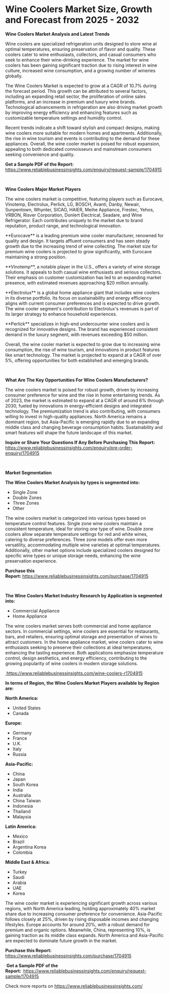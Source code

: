<p><h1>Wine Coolers Market Size, Growth and Forecast from 2025 - 2032</h1></p><p><strong>Wine Coolers Market Analysis and Latest Trends</strong></p>
<p><p>Wine coolers are specialized refrigeration units designed to store wine at optimal temperatures, ensuring preservation of flavor and quality. These coolers cater to wine enthusiasts, collectors, and casual consumers who seek to enhance their wine-drinking experience. The market for wine coolers has been gaining significant traction due to rising interest in wine culture, increased wine consumption, and a growing number of wineries globally.</p><p>The Wine Coolers Market is expected to grow at a CAGR of 10.7% during the forecast period. This growth can be attributed to several factors, including an expanding retail sector, the proliferation of online sales platforms, and an increase in premium and luxury wine brands. Technological advancements in refrigeration are also driving market growth by improving energy efficiency and enhancing features such as customizable temperature settings and humidity control. </p><p>Recent trends indicate a shift toward stylish and compact designs, making wine coolers more suitable for modern homes and apartments. Additionally, the rise in wine tourism and events is contributing to the demand for these appliances. Overall, the wine cooler market is poised for robust expansion, appealing to both dedicated connoisseurs and mainstream consumers seeking convenience and quality.</p></p>
<p><strong>Get a Sample PDF of the Report:&nbsp;</strong> <a href="https://www.reliablebusinessinsights.com/enquiry/request-sample/1704915?utm_campaign=2983&utm_medium=2&utm_source=Github&utm_content=ia&utm_term=27032025&utm_id=wine-coolers">https://www.reliablebusinessinsights.com/enquiry/request-sample/1704915</a></p>
<p>&nbsp;</p>
<p><strong>Wine Coolers Major Market Players</strong></p>
<p><p>The wine coolers market is competitive, featuring players such as Eurocave, Vinotemp, Electrolux, Perlick, LG, BOSCH, Avanti, Danby, Newair, Sunpentown, Whynter, SICAO, HAIER, Meihe Appliance, Frestec, Yehos, VRBON, Risver Corporation, Donlert Electrical, Seadare, and Wine Refrigerator. Each contributes uniquely to the market due to brand reputation, product range, and technological innovation.</p><p>**Eurocave** is a leading premium wine cooler manufacturer, renowned for quality and design. It targets affluent consumers and has seen steady growth due to the increasing trend of wine collecting. The market size for premium wine coolers is projected to grow significantly, with Eurocave maintaining a strong position.</p><p>**Vinotemp**, a notable player in the U.S., offers a variety of wine storage solutions. It appeals to both casual wine enthusiasts and serious collectors. Their emphasis on customer customization has led to an expanding market presence, with estimated revenues approaching $20 million annually. </p><p>**Electrolux** is a global home appliance giant that includes wine coolers in its diverse portfolio. Its focus on sustainability and energy efficiency aligns with current consumer preferences and is expected to drive growth. The wine cooler segment's contribution to Electrolux's revenues is part of its larger strategy to enhance household experiences.</p><p>**Perlick** specializes in high-end undercounter wine coolers and is recognized for innovative designs. The brand has experienced consistent demand in the luxury segment, with revenues exceeding $50 million. </p><p>Overall, the wine cooler market is expected to grow due to increasing wine consumption, the rise of wine tourism, and innovations in product features like smart technology. The market is projected to expand at a CAGR of over 5%, offering opportunities for both established and emerging brands.</p></p>
<p>&nbsp;</p>
<p><strong>What Are The Key Opportunities For Wine Coolers Manufacturers?</strong></p>
<p><p>The wine coolers market is poised for robust growth, driven by increasing consumer preference for wine and the rise in home entertaining trends. As of 2023, the market is estimated to expand at a CAGR of around 6% through 2030, fueled by innovations in energy-efficient designs and integrated technology. The premiumization trend is also contributing, with consumers willing to invest in high-quality appliances. North America remains a dominant region, but Asia-Pacific is emerging rapidly due to an expanding middle class and changing beverage consumption habits. Sustainability and smart features will shape the future landscape of this market.</p></p>
<p><strong>Inquire or Share Your Questions If Any Before Purchasing This Report:</strong> <a href="https://www.reliablebusinessinsights.com/enquiry/pre-order-enquiry/1704915?utm_campaign=2983&utm_medium=2&utm_source=Github&utm_content=ia&utm_term=27032025&utm_id=wine-coolers">https://www.reliablebusinessinsights.com/enquiry/pre-order-enquiry/1704915</a></p>
<p>&nbsp;</p>
<p><strong>Market Segmentation</strong></p>
<p><strong>The Wine Coolers Market Analysis by types is segmented into:</strong></p>
<p><ul><li>Single Zone</li><li>Double Zones</li><li>Three Zones</li><li>Other</li></ul></p>
<p><p>The wine coolers market is categorized into various types based on temperature control features. Single zone wine coolers maintain a consistent temperature, ideal for storing one type of wine. Double zone coolers allow separate temperature settings for red and white wines, catering to diverse preferences. Three zone models offer even more versatility, accommodating multiple wine varieties at optimal temperatures. Additionally, other market options include specialized coolers designed for specific wine types or unique storage needs, enhancing the wine preservation experience.</p></p>
<p><strong>Purchase this Report:&nbsp;</strong><a href="https://www.reliablebusinessinsights.com/purchase/1704915?utm_campaign=2983&utm_medium=2&utm_source=Github&utm_content=ia&utm_term=27032025&utm_id=wine-coolers">https://www.reliablebusinessinsights.com/purchase/1704915</a></p>
<p>&nbsp;</p>
<p><strong>The Wine Coolers Market Industry Research by Application is segmented into:</strong></p>
<p><ul><li>Commercial Appliance</li><li>Home Appliance</li></ul></p>
<p><p>The wine coolers market serves both commercial and home appliance sectors. In commercial settings, wine coolers are essential for restaurants, bars, and retailers, ensuring optimal storage and presentation of wines to attract customers. In the home appliance market, wine coolers cater to wine enthusiasts seeking to preserve their collections at ideal temperatures, enhancing the tasting experience. Both applications emphasize temperature control, design aesthetics, and energy efficiency, contributing to the growing popularity of wine coolers in modern storage solutions.</p></p>
<p><a href="https://www.reliablebusinessinsights.com/wine-coolers-r1704915?utm_campaign=2983&utm_medium=2&utm_source=Github&utm_content=ia&utm_term=27032025&utm_id=wine-coolers">&nbsp;https://www.reliablebusinessinsights.com/wine-coolers-r1704915</a></p>
<p><strong>In terms of Region, the Wine Coolers Market Players available by Region are:</strong></p>
<p>
    <p> <strong> North America: </strong>
        <ul>
            <li>United States</li>
            <li>Canada</li>
        </ul>
        </p> 
    <p> <strong> Europe: </strong>
        <ul>
            <li>Germany</li>
            <li>France</li>
            <li>U.K.</li>
            <li>Italy</li>
            <li>Russia</li>
        </ul>
        </p> 
    <p> <strong> Asia-Pacific: </strong>
        <ul>
            <li>China</li>
            <li>Japan</li>
            <li>South Korea</li>
            <li>India</li>
            <li>Australia</li>
            <li>China Taiwan</li>
            <li>Indonesia</li>
            <li>Thailand</li>
            <li>Malaysia</li>
        </ul>
        </p> 
    <p> <strong> Latin America: </strong>
        <ul>
            <li>Mexico</li>
            <li>Brazil</li>
            <li>Argentina Korea</li>
            <li>Colombia</li>
        </ul>
        </p> 
    <p> <strong> Middle East & Africa: </strong>
        <ul>
            <li>Turkey</li>
            <li>Saudi</li>
            <li>Arabia</li>
            <li>UAE</li>
            <li>Korea</li>
        </ul>
    </p>
    </p>
<p><p>The wine cooler market is experiencing significant growth across various regions, with North America leading, holding approximately 40% market share due to increasing consumer preference for convenience. Asia-Pacific follows closely at 25%, driven by rising disposable incomes and changing lifestyles. Europe accounts for around 20%, with a robust demand for premium and organic options. Meanwhile, China, representing 10%, is gaining traction as its middle class expands. North America and Asia-Pacific are expected to dominate future growth in the market.</p></p>
<p><strong>Purchase this Report: </strong><a href="https://www.reliablebusinessinsights.com/purchase/1704915?utm_campaign=2983&utm_medium=2&utm_source=Github&utm_content=ia&utm_term=27032025&utm_id=wine-coolers">https://www.reliablebusinessinsights.com/purchase/1704915</a></p>
<p>&nbsp;<strong>Get a Sample PDF of the Report:&nbsp;&nbsp;</strong><a href="https://www.reliablebusinessinsights.com/enquiry/request-sample/1704915?utm_campaign=2983&utm_medium=2&utm_source=Github&utm_content=ia&utm_term=27032025&utm_id=wine-coolers">https://www.reliablebusinessinsights.com/enquiry/request-sample/1704915</a></p>
<p><strong></strong></p>
<p>Check more reports on <a href="https://www.reliablebusinessinsights.com/?utm_campaign=2983&utm_medium=2&utm_source=Github&utm_content=ia&utm_term=27032025&utm_id=wine-coolers">https://www.reliablebusinessinsights.com/</a></p>